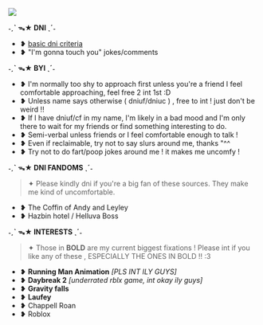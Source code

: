 ![](https://media.discordapp.net/attachments/1288095341773852732/1290658026067460117/GIF-241001_205331.gif?ex=66fd4274&is=66fbf0f4&hm=b8bff03f6042e6971c26821b33d66b4676a32329ccfff05891bd6242978e1186&=)

**˗ˏˋ ᯓ★ DNI ˎˊ˗**
- ❥ [basic dni criteria](https://basic-dni.crd.co/) 
- ❥ "I'm gonna touch you" jokes/comments

**˗ˏˋ ᯓ★ BYI ˎˊ˗**

- ❥ I'm normally too shy to approach first unless you're a friend I feel comfortable approaching, feel free 2 int 1st :D
- ❥ Unless name says otherwise ( dniuf/dniuc ) , free to int ! just don't be weird !!
- ❥ If I have dniuf/cf in my name, I'm likely in a bad mood and I'm only there to wait for my friends or find something interesting to do.
- ❥ Semi-verbal unless friends or I feel comfortable enough to talk !
- ❥ Even if reclaimable, try not to say slurs around me, thanks "^^
- ❥ Try not to do fart/poop jokes around me ! it makes me uncomfy !

**˗ˏˋ ᯓ★ DNI FANDOMS ˎˊ˗**
> ✦ Please kindly dni if you're a big fan of these sources. They make me kind of uncomfortable.
- ❥ The Coffin of Andy and Leyley
- ❥ Hazbin hotel / Helluva Boss

**˗ˏˋ ᯓ★ INTERESTS ˎˊ˗**
> ✦ Those in **BOLD** are my current biggest fixations ! Please int if you like any of these , ESPECIALLY THE ONES IN BOLD !! :3
- ❥ **Running Man Animation** *[PLS INT ILY GUYS]*
- ❥ **Daybreak 2** *[underrated rblx game, int okay ily guys]*
- ❥ **Gravity falls**
- ❥︎ **Laufey**
- ❥︎ Chappell Roan
- ❥ Roblox
<!---
sealiiee/sealiiee is a ✨ special ✨ repository because its `README.md` (this file) appears on your GitHub profile.
You can click the Preview link to take a look at your changes.
--->
